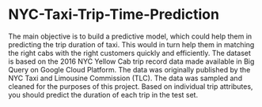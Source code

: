 # NYC-Taxi-Trip-Time-Prediction
The main objective is to build a predictive model, which could help them in predicting the trip duration of taxi. This would in turn help them in matching the right cabs with the right customers quickly and efficiently.
The dataset is based on the 2016 NYC Yellow Cab trip record data made available in Big Query on Google Cloud Platform. The data was originally published by the NYC Taxi and Limousine Commission (TLC). The data was sampled and cleaned for the purposes of this project. Based on individual trip attributes, you should predict the duration of each trip in the test set.
